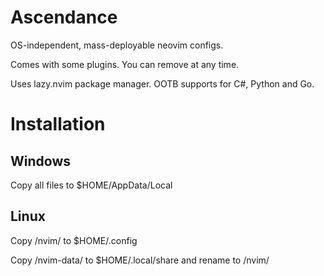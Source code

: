 # Ascendance
OS-independent, mass-deployable neovim configs.

Comes with some plugins. You can remove at any time.

Uses lazy.nvim package manager. OOTB supports for C#, Python and Go.

# Installation
## Windows
Copy all files to $HOME/AppData/Local

## Linux
Copy /nvim/ to $HOME/.config

Copy /nvim-data/ to $HOME/.local/share and rename to /nvim/

